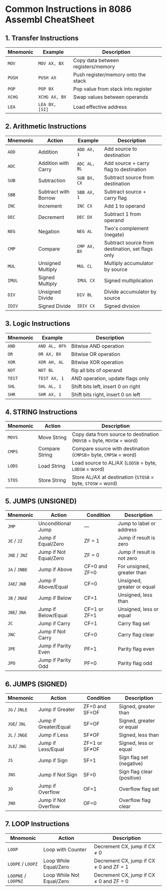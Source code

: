 
# Common Instructions in 8086 Assembl CheatSheet

## 1. Transfer Instructions
| Mnemonic | Example          | Description                              |
|----------|------------------|------------------------------------------|
| `MOV`    | `MOV AX, BX`     | Copy data between registers/memory       |
| `PUSH`   | `PUSH AX`        | Push register/memory onto the stack      |
| `POP`    | `POP BX`         | Pop value from stack into register       |
| `XCHG`   | `XCHG AX, BX`    | Swap values between operands             |
| `LEA`    | `LEA BX, [SI]`   | Load effective address                   |


## 2. Arithmetic Instructions
| Mnemonic | Action                       | Example          | Description                              |
|----------|------------------------------|------------------|------------------------------------------|
| `ADD`    | Addition                     | `ADD AX, 1`      | Add source to destination                |
| `ADC`    | Addition with Carry          | `ADC AL, BL`     | Add source + carry flag to destination   |
| `SUB`    | Subtraction                  | `SUB BX, CX`     | Subtract source from destination         |
| `SBB`    | Subtract with Borrow         | `SBB AX, 1`      | Subtract source + carry flag             |
| `INC`    | Increment                    | `INC CX`         | Add 1 to operand                         |
| `DEC`    | Decrement                    | `DEC DX`         | Subtract 1 from operand                  |
| `NEG`    | Negation                     | `NEG AL`         | Two's complement (negate)                |
| `CMP`    | Compare                      | `CMP AX, BX`     | Subtract source from destination, set flags only |
| `MUL`    | Unsigned Multiply            | `MUL CL`         | Multiply accumulator by source           |
| `IMUL`   | Signed Multiply              | `IMUL CX`        | Signed multiplication                    |
| `DIV`    | Unsigned Divide              | `DIV BL`         | Divide accumulator by source             |
| `IDIV`   | Signed Divide                | `IDIV CX`        | Signed division                          |


## 3. Logic Instructions
| Mnemonic | Example          | Description                              |
|----------|------------------|------------------------------------------|
| `AND`    | `AND AL, 0Fh`    | Bitwise AND operation                    |
| `OR`     | `OR AX, BX`      | Bitwise OR operation                     |
| `XOR`    | `XOR AH, AL`     | Bitwise XOR operation                    |
| `NOT`    | `NOT BL`         | flip all bits of operand                 |
| `TEST`   | `TEST AX, 1`     | AND operation, update flags only         |
| `SHL`    | `SHL AL, 1`      | Shift bits left, insert 0 on right       |
| `SHR`    | `SHR AX, 1`      | Shift bits right, insert 0 on left       |

## 4. STRING Instructions

| Mnemonic    | Action                            | Description                                               |
|-------------|-----------------------------------|-----------------------------------------------------------|
| `MOVS`      | Move String                       | Copy data from source to destination (`MOVSB` = byte, `MOVSW` = word) |
| `CMPS`      | Compare String                    | Compare source with destination (`CMPSB`= byte, `CMPSW` = word)              |
| `LODS`      | Load String                       | Load source to AL/AX (`LODSB` = byte, `LODSW` = word)                   |
| `STOS`      | Store String                      | Store AL/AX at destination (`STOSB` = byte, `STOSW` = word)                  


## 5. JUMPS (UNSIGNED)

| Mnemonic     | Action                  | Condition             | Description                       |
|--------------|------------------------|------------------------|-----------------------------------|
| `JMP`        | Unconditional Jump     | —                      | Jump to label or address          |
| `JE` / `JZ`  | Jump if Equal/Zero     | ZF = 1                 | Jump if result is zero            |
| `JNE` / `JNZ`| Jump if Not Equal/Zero | ZF = 0                 | Jump if result is not zero        |
| `JA` / `JNBE`| Jump if Above          | CF=0 and ZF=0          | For unsigned, greater than        |
| `JAE`/ `JNB` | Jump if Above/Equal    | CF=0                   | Unsigned, greater or equal        |
| `JB` / `JNAE`| Jump if Below          | CF=1                   | Unsigned, less than               |
| `JBE`/ `JNA` | Jump if Below/Equal    | CF=1 or ZF=1           | Unsigned, less or equal           |
| `JC`         | Jump if Carry          | CF=1                   | Carry flag set                    |
| `JNC`        | Jump if Not Carry      | CF=0                   | Carry flag clear                  |
| `JPE`        | Jump if Parity Even    | PF=1                   | Parity flag even                  |
| `JPO`        | Jump if Parity Odd     | PF=0                   | Parity flag odd                   |


## 6. JUMPS (SIGNED)
| Mnemonic      | Action                 | Condition              | Description                           |
|---------------|-----------------------|------------------------|---------------------------------------|
| `JG` / `JNLE` | Jump if Greater       | ZF=0 and SF=OF         | Signed, greater than                  |
| `JGE`/ `JNL`  | Jump if Greater/Equal | SF=OF                  | Signed, greater or equal              |
| `JL` / `JNGE` | Jump if Less          | SF≠OF                  | Signed, less than                     |
| `JLE`/ `JNG`  | Jump if Less/Equal    | ZF=1 or SF≠OF          | Signed, less or equal                 |
| `JS`          | Jump if Sign          | SF=1                   | Sign flag set (negative)              |
| `JNS`         | Jump if Not Sign      | SF=0                   | Sign flag clear (positive)            |
| `JO`          | Jump if Overflow      | OF=1                   | Overflow flag set                     |
| `JNO`         | Jump if Not Overflow  | OF=0                   | Overflow flag clear                   |


## 7. LOOP Instructions

| Mnemonic        | Action                    | Description                                  |
|-----------------|--------------------------|----------------------------------------------|
| `LOOP`          | Loop with Counter         | Decrement CX, jump if CX ≠ 0                 |
| `LOOPE` / `LOOPZ`  | Loop While Equal/Zero    | Decrement CX, jump if CX ≠ 0 and ZF = 1      |
| `LOOPNE` / `LOOPNZ`| Loop While Not Equal/Zero| Decrement CX, jump if CX ≠ 0 and ZF = 0      |

